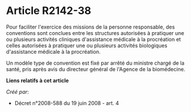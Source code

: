 # Article R2142-38

Pour faciliter l'exercice des missions de la personne responsable, des conventions sont conclues entre les structures
autorisées à pratiquer une ou plusieurs activités cliniques d'assistance médicale à la procréation et celles autorisées à
pratiquer une ou plusieurs activités biologiques d'assistance médicale à la procréation. 

Un modèle type de convention est fixé par arrêté du ministre chargé de la santé, pris après avis du directeur général de
l'Agence de la biomédecine.

**Liens relatifs à cet article**

_Créé par_:

  - Décret n°2008-588 du 19 juin 2008 - art. 4
